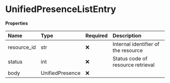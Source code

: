 # UnifiedPresenceListEntry

**Properties**

| Name        | Type            | Required | Description                         |
| :---------- | :-------------- | :------- | :---------------------------------- |
| resource_id | str             | ❌       | Internal identifier of the resource |
| status      | int             | ❌       | Status code of resource retrieval   |
| body        | UnifiedPresence | ❌       |                                     |

<!-- This file was generated by liblab | https://liblab.com/ -->
